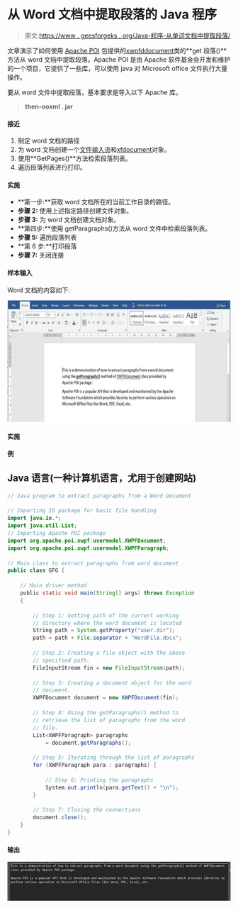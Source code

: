 # 从 Word 文档中提取段落的 Java 程序

> 原文:[https://www . geesforgeks . org/Java-程序-从单词文档中提取段落/](https://www.geeksforgeeks.org/java-program-to-extract-paragraphs-from-a-word-document/)

文章演示了如何使用 [Apache POI](https://www.geeksforgeeks.org/apache-poi-introduction/) 包提供的[xwpfddocument](https://www.geeksforgeeks.org/java-program-to-write-a-paragraph-in-a-word-document/)类的**get 段落()**方法从 word 文档中提取段落。Apache POI 是由 Apache 软件基金会开发和维护的一个项目，它提供了一些库，可以使用 java 对 Microsoft office 文件执行大量操作。

要从 word 文件中提取段落，基本要求是导入以下 Apache 库。

> **then-ooxml . jar**

#### **接近**

1.  制定 word 文档的路径
2.  为 word 文档创建一个[文件输入流](https://www.geeksforgeeks.org/java-io-fileinputstream-class-java/)和[xfdocument](https://www.geeksforgeeks.org/java-program-to-write-a-paragraph-in-a-word-document/)对象。
3.  使用**GetPages()**方法检索段落列表。
4.  遍历段落列表进行打印。

#### **实施**

*   **第一步:**获取 word 文档所在的当前工作目录的路径。
*   **步骤 2:** 使用上述指定路径创建文件对象。
*   **步骤 3:** 为 word 文档创建文档对象。
*   **第四步:**使用 getParagraphs()方法从 word 文件中检索段落列表。
*   **步骤 5:** 遍历段落列表
*   **第 6 步:**打印段落
*   **步骤 7:** 关闭连接

#### **样本输入**

Word 文档的内容如下:

![](img/9505fcfa15b799343b2d3a3617974d4d.png)

#### **实施**

**例**

## Java 语言(一种计算机语言，尤用于创建网站)

```java
// Java program to extract paragraphs from a Word Document

// Importing IO package for basic file handling
import java.io.*;
import java.util.List;
// Importing Apache POI package
import org.apache.poi.xwpf.usermodel.XWPFDocument;
import org.apache.poi.xwpf.usermodel.XWPFParagraph;

// Main class to extract paragraphs from word document
public class GFG {

    // Main driver method
    public static void main(String[] args) throws Exception
    {

        // Step 1: Getting path of the current working
        // directory where the word document is located
        String path = System.getProperty("user.dir");
        path = path + File.separator + "WordFile.docx";

        // Step 2: Creating a file object with the above
        // specified path.
        FileInputStream fin = new FileInputStream(path);

        // Step 3: Creating a document object for the word
        // document.
        XWPFDocument document = new XWPFDocument(fin);

        // Step 4: Using the getParagraphs() method to
        // retrieve the list of paragraphs from the word
        // file.
        List<XWPFParagraph> paragraphs
            = document.getParagraphs();

        // Step 5: Iterating through the list of paragraphs
        for (XWPFParagraph para : paragraphs) {

            // Step 6: Printing the paragraphs
            System.out.println(para.getText() + "\n");
        }

        // Step 7: Closing the connections
        document.close();
    }
}
```

#### **输出**

![](img/35b1aa7d251bb57963514742b15c9ab8.png)